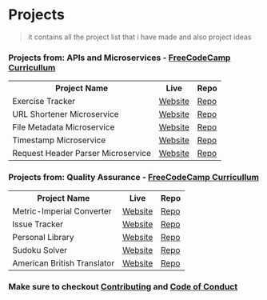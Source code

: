 # Projects

> it contains all the project list that i have made and also project ideas

### Projects from: APIs and Microservices - [FreeCodeCamp Curricullum](https://www.freecodecamp.org/learn/apis-and-microservices/)

<table style="width:100%">

  <tr>
    <th>Project Name</th>
    <th>Live</th>
    <th>Repo</th>
  </tr>

  <tr>
    <td>Exercise Tracker</td>
    <td><a href="https://project-exercisetracker.jainaayush01.repl.co">Website</a></td>
    <td><a href="https://github.com/jainaayush01/FreeCodeCamp-Projects/tree/main/APIs-and-Microservices/Expense-Tracker-Microservice">Repo</a></td>
  </tr>

  <tr>
    <td>URL Shortener Microservice</td>
    <td><a href="https://project-urlshortener.jainaayush01.repl.co/">Website</a></td>
    <td><a href="https://github.com/jainaayush01/FreeCodeCamp-Projects/tree/main/APIs-and-Microservices/URL-Shortener-Microservice">Repo</a></td>
  </tr>

  <tr>
    <td>File Metadata Microservice</td>
    <td><a href="https://project-filemetadata.jainaayush01.repl.co">Website</a></td>
    <td><a href="https://github.com/jainaayush01/FreeCodeCamp-Projects/tree/main/APIs-and-Microservices/File-Metadata-Microservice">Repo</a></td>
  </tr>

  <tr>
    <td>Timestamp Microservice</td>
    <td><a href="https://project-timestamp.jainaayush01.repl.co/">Website</a></td>
    <td><a href="https://github.com/jainaayush01/FreeCodeCamp-Projects/tree/main/APIs-and-Microservices/Timestamp-Microservice">Repo</a></td>
  </tr>

  <tr>
    <td>Request Header Parser Microservice</td>
    <td><a href="https://project-timestamp.jainaayush01.repl.co/">Website</a></td>
    <td><a href="https://github.com/jainaayush01/FreeCodeCamp-Projects/tree/main/APIs-and-Microservices/Timestamp-Microservice">Repo</a></td>
  </tr>
   
</table>

### Projects from: Quality Assurance - [FreeCodeCamp Curricullum](https://www.freecodecamp.org/learn/quality-assurance/)

<table style="width:100%">

  <tr>
    <th>Project Name</th>
    <th>Live</th>
    <th>Repo</th>
  </tr>

  <tr>
    <td>Metric-Imperial Converter</td>
    <td><a href="https://project-metricimpconverter.jainaayush01.repl.co/">Website</a></td>
    <td><a href="https://github.com/jainaayush01/FreeCodeCamp-Projects/tree/main/Quality-Assurance/Metric-Imperial-Converter">Repo</a></td>
  </tr>

  <tr>
    <td>Issue Tracker</td>
    <td><a href="https://project-issuetracker.jainaayush01.repl.co/">Website</a></td>
    <td><a href="https://github.com/jainaayush01/FreeCodeCamp-Projects/tree/main/Quality-Assurance/Issue-Tracker-Project">Repo</a></td>
  </tr>

  <tr>
    <td>Personal Library</td>
    <td><a href="https://project-personal-library.jainaayush01.repl.co/">Website</a></td>
    <td><a href="https://github.com/jainaayush01/FreeCodeCamp-Projects/tree/main/Quality-Assurance/Library-Project">Repo</a></td>
  </tr>

  <tr>
    <td>Sudoku Solver</td>
    <td><a href="https://project-sudoku-solver.jainaayush01.repl.co/">Website</a></td>
    <td><a href="https://github.com/jainaayush01/FreeCodeCamp-Projects/tree/main/Quality-Assurance/Sudoku-Solver-Project">Repo</a></td>
  </tr>

  <tr>
    <td>American British Translator</td>
    <td><a href="https://project-timestamp.jainaayush01.repl.co/">Website</a></td>
    <td><a href="https://github.com/jainaayush01/FreeCodeCamp-Projects/tree/main/APIs-and-Microservices/Timestamp-Microservice">Repo</a></td>
  </tr>
   
</table>

### Make sure to checkout [Contributing](./CONTRIBUTING.md) and [Code of Conduct](./CODE_OF_CONDUCT.md)
